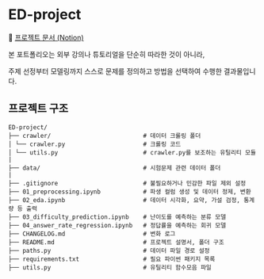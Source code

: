 # ED-project
📄 [프로젝트 문서 (Notion)](https://www.notion.so/2103c85c39ef80e1b456d0a53ff84089)

본 포트폴리오는 외부 강의나 튜토리얼을 단순히 따라한 것이 아니라, 

주제 선정부터 모델링까지 스스로 문제를 정의하고 방법을 선택하여 수행한 결과물입니다.

## 프로젝트 구조
```
ED-project/
├── crawler/                          # 데이터 크롤링 폴더
│ └── crawler.py                      # 크롤링 코드
│ └── utils.py                        # crawler.py를 보조하는 유틸리티 모듈
|
├── data/                             # 시험문제 관련 데이터 폴더
|
├── .gitignore                        # 불필요하거나 민감한 파일 제외 설정 
├── 01_preprocessing.ipynb            # 파생 컬럼 생성 및 데이터 정제, 변환
├── 02_eda.ipynb                      # 데이터 시각화, 요약, 가설 검정, 통계량 등 출력
├── 03_difficulty_prediction.ipynb    # 난이도를 예측하는 분류 모델
├── 04_answer_rate_regression.ipynb   # 정답률을 예측하는 회귀 모델
├── CHANGELOG.md                      # 변화 로그
├── README.md                         # 프로젝트 설명서, 폴더 구조
├── paths.py                          # 데이터 파일 경로 설정
├── requirements.txt                  # 필요 파이썬 패키지 목록
├── utils.py                          # 유틸리티 함수모음 파일
```
